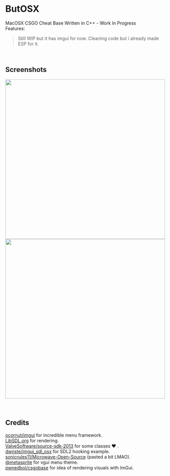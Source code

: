 # ButOSX
MacOSX CSGO Cheat Base Written in C++ - Work In Progress <br>
Features:<br>
>Still WIP but it has imgui for now. Cleaning code but i already made ESP for it.

<br>

## Screenshots
<img src="https://i.imgur.com/6XuifMa.png" width="500">

<img src="https://i.imgur.com/1OF4UNG.png" width="500">
<br>
<br>
<br>


## Credits
[ocornut/imgui](https://github.com/ocornut/imgui) for incredible menu framework.<br>
[LibSDL.org](https://www.libsdl.org/index.php) for rendering.<br>
[ValveSoftware/source-sdk-2013](https://www.libsdl.org/index.php) for some classes :heart: . <br>
[dwnste/imgui_sdl_osx](https://github.com/dwnste/imgui_sdl_osx) for SDL2 hooking example.<br>
[sonicrules11/Microwave-Open-Source](https://github.com/sonicrules11/Microwave-Open-Source) (pasted a bit LMAO).<br>
[@metasprite](https://github.com/ocornut/imgui/issues/707#issuecomment-576867100) for vgui menu theme.<br>
[pwnedboi/csgobase](https://github.com/pwnedboi/csgobase) for idea of rendering visuals with ImGui.<br>
